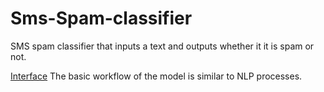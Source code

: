 # Sms-Spam-classifier
SMS spam classifier that inputs a text and outputs whether it it is spam or not.

[Interface](https://user-images.githubusercontent.com/84065246/207522674-4fc0fe96-d0cd-47c5-95eb-d5632e2fa518.png)
The basic workflow of the model is similar to NLP processes.

